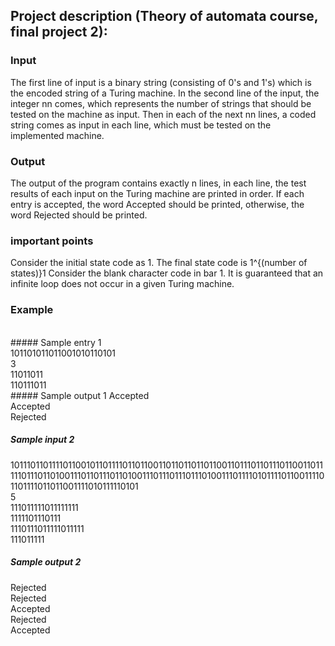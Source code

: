 ## Project description (Theory of automata course, final project 2):
### Input
The first line of input is a binary string (consisting of 0's and 1's) which is the encoded string of a Turing machine. In the second line of the input, the integer nn comes, which represents the number of strings that should be tested on the machine as input. Then in each of the next nn lines, a coded string comes as input in each line, which must be tested on the implemented machine.
<br />
### Output
The output of the program contains exactly n lines, in each line, the test results of each input on the Turing machine are printed in order. If each entry is accepted, the word Accepted should be printed, otherwise, the word Rejected should be printed.
<br />
### important points
Consider the initial state code as 1.
The final state code is 1^{(number of states)}1
Consider the blank character code in bar 1.
It is guaranteed that an infinite loop does not occur in a given Turing machine.
<br />
### Example
<br />
##### Sample entry 1
<br />
101101011011001010110101
<br />
3
<br />
11011011
<br />
110111011
<br />
##### Sample output 1
Accepted
<br />
Accepted
<br />
Rejected
<br />

##### Sample input 2
101110110111101100101101111011011001101101101101100110111011011101100110111110111011010011101101110110100111011101110111010011101111010111101100111101101111011011001111010111110101
<br />
5
<br />
111011111011111111
<br />
1111101110111
<br />
1110111011111011111
<br />
111011111
<br />

##### Sample output 2
Rejected
<br />
Rejected
<br />
Accepted
<br />
Rejected
<br />
Accepted
